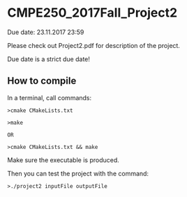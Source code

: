 # CMPE250_2017Fall_Project2

Due date: 23.11.2017 23:59

Please check out Project2.pdf for description of the project.

Due date is a strict due date!

## How to compile

In a terminal, call commands:
```
>cmake CMakeLists.txt

>make

OR

>cmake CMakeLists.txt && make

```
Make sure the executable is produced.

Then you can test the project with the command:
```
>./project2 inputFile outputFile
```
